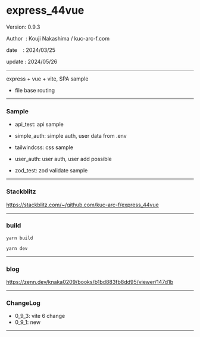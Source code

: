 ﻿# express_44vue

 Version: 0.9.3

 Author  : Kouji Nakashima / kuc-arc-f.com

 date    : 2024/03/25  

 update : 2024/05/26

***

express + vue + vite, SPA sample

* file base routing

***
### Sample

* api_test: api sample

* simple_auth: simple auth, user data from .env 

* tailwindcss: css sample

* user_auth: user auth, user add possible

* zod_test: zod validate sample

***
### Stackblitz

https://stackblitz.com/~/github.com/kuc-arc-f/express_44vue

***
### build

```
yarn build

yarn dev
```

***
### blog

https://zenn.dev/knaka0209/books/b1bd883fb8dd95/viewer/147d1b

***
### ChangeLog

* 0_9_3: vite 6 change
* 0_9_1: new

***

